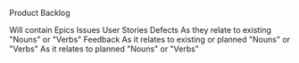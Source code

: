 Product Backlog

   Will contain
          Epics
            Issues
              User Stories
          Defects
            As they relate to existing "Nouns" or "Verbs"
          Feedback
            As it relates to existing or planned "Nouns" or "Verbs"
            As it relates to planned "Nouns" or "Verbs"
            
